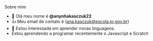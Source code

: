 Sobre mim
- 👋 Olá meu nome é **@anynhakasczuk22**
- :+1:  Meu email de contato é (ana.kasczuk@escola.pr.gov.br)
- 👀 Estou interessada em aprender novas linguagens.
- Estou aprendendo a programar recentemente o Javascript e Scratch
